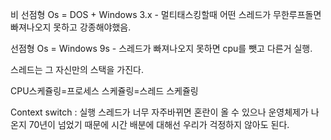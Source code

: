 비 선점형 Os = DOS + Windows 3.x - 멀티태스킹할때 어떤 스레드가 무한루프돌면 빠져나오지 못하고 강종해야했음.

선점형 Os = Windows 9s - 스레드가 빠져나오지 못하면 cpu를 뺏고 다른거 실행.

스레드는 그 자신만의 스택을 가진다.



CPU스케쥴링=프로세스 스케쥴링=스레드 스케쥴링

Context switch : 실행 스레드가 너무 자주바뀌면 혼란이 올 수 있으나 운영체제가 나온지 70년이 넘었기 때문에 시간 배분에 대해선 우리가 걱정하지 않아도 된다.
